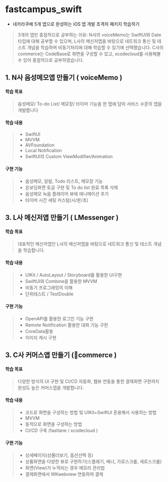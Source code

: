 # fastcampus_swift
- 네카라쿠배 5개 앱으로 완성하는 iOS 앱 개발 초격차 패키지 학습하기
> 3개의 앱만 중점적으로 공부하는 이유: N사의 voiceMemo는 SwiftUI와 Date타입에 대해 공부할 수 있으며, L사의 메신저앱을 바탕으로 네트워크
통신 및 테스트 개념을 학습하며 비동기처리에 대해 학습할 수 있기에 선택했습니다. C사의 commerce는 CodeBase로 화면을 구성할 수 있고, xcodecloud를 사용해볼 수 있어 중점적으로 공부하였습니다.

## 1. N사 음성메모앱 만들기 ( voiceMemo )
#### 학습 목표
>
> 음성메모/ To-do List/ 메모장/ 타이머 기능을 한 앱에 담아 서비스 수준의 앱을 개발합니다

#### 학습 내용
> 
> * SwiftUI
> * MVVM
> * AVFoundation
> * Local Notification
> * SwiftUI의 Custom ViewModifier/Animation
 
#### 구현 기능
> 
> * 음성메모, 알람, Todo 리스트, 메모장 기능
> * 온보딩화면 토글 구현 및 To do list 완료 목록 삭제
> * 음성메모 녹음 플레이어 뷰에 애니메이션 추가
> * 타이머 시간 세팅 커스텀(시/분/초)

## 3. L사 메신저앱 만들기 ( LMessenger )
#### 학습 목표
>
> 대표적인 메신저앱인 L사의 메신저앱을 바탕으로 네트워크 통신 및 테스트 개념을 학습합니다.

#### 학습 내용
> 
> * UIKit / AutoLayout / Storyboard를 활용한 UI구현
> * SwiftUI와 Combine을 활용한 MVVM
> * 비동기 프로그래밍의 이해
> * 단위테스트 / TestDouble

#### 구현 기능
> 
> * OpenAPI를 활용한 로그인 기능 구현
> * Remote Notification 활용한 대화 기능 구현
> * CoreData활용
> * 이미지 캐시 구현


## 3. C사 커머스앱 만들기 (commerce )
#### 학습 목표
>
> 다양한 방식의 UI 구현 및 CI/CD 자동화, 웹뷰 연동을 통한 결제화면 구현까지 완성도 높은 커머스앱을 개발합니다.

#### 학습 내용
> 
> * 코드로 화면을 구성하는 방법 및 UIKit+SwiftUI 혼용해서 사용하는 방법
> * MVVM
> * 동적으로 화면을 구성하는 방법
> * CI/CD 구축 (fastlane / xcodecloud )

#### 구현 기능
> 
> * 상세페이지(상품더보기, 옵션선택 등)
> * 상품화면을 다양한 뷰로 구현하기(스플래기, 배너, 가로스크롤, 세로스크롤)
> * 화면(View)가 누적되는 경우 메모리 관리법
> * 결제화면에서 WKwebview 연동하여 결제
